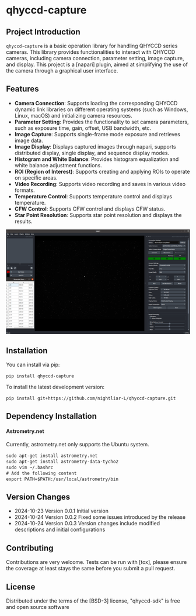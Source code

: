# qhyccd-capture

## Project Introduction

`qhyccd-capture` is a basic operation library for handling QHYCCD series cameras. This library provides functionalities to interact with QHYCCD cameras, including camera connection, parameter setting, image capture, and display. This project is a [napari] plugin, aimed at simplifying the use of the camera through a graphical user interface.

## Features

- **Camera Connection**: Supports loading the corresponding QHYCCD dynamic link libraries on different operating systems (such as Windows, Linux, macOS) and initializing camera resources.
- **Parameter Setting**: Provides the functionality to set camera parameters, such as exposure time, gain, offset, USB bandwidth, etc.
- **Image Capture**: Supports single-frame mode exposure and retrieves image data.
- **Image Display**: Displays captured images through napari, supports distributed display, single display, and sequence display modes.
- **Histogram and White Balance**: Provides histogram equalization and white balance adjustment functions.
- **ROI (Region of Interest)**: Supports creating and applying ROIs to operate on specific areas.
- **Video Recording**: Supports video recording and saves in various video formats.
- **Temperature Control**: Supports temperature control and displays temperature.
- **CFW Control**: Supports CFW control and displays CFW status.
- **Star Point Resolution**: Supports star point resolution and displays the results.

![alt text](src/qhyccd_capture/images/image.png)

## Installation
You can install via pip:

    pip install qhyccd-capture

To install the latest development version:

    pip install git+https://github.com/nightliar-L/qhyccd-capture.git

## Dependency Installation
#### Astrometry.net 
Currently, astrometry.net only supports the Ubuntu system.

    sudo apt-get install astrometry.net
    sudo apt-get install astrometry-data-tycho2
    sudo vim ~/.bashrc
    # Add the following content
    export PATH=$PATH:/usr/local/astrometry/bin

## Version Changes

- 2024-10-23 Version 0.0.1 Initial version
- 2024-10-24 Version 0.0.2 Fixed some issues introduced by the release
- 2024-10-24 Version 0.0.3 Version changes include modified descriptions and initial configurations

## Contributing

Contributions are very welcome. Tests can be run with [tox], please ensure
the coverage at least stays the same before you submit a pull request.

## License

Distributed under the terms of the [BSD-3] license,
"qhyccd-sdk" is free and open source software
